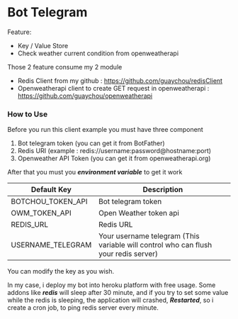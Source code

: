 # Bot Telegram

Feature: 
- Key / Value Store
- Check weather current condition from openweatherapi

Those 2 feature consume my 2 module 
- Redis Client from my github : https://github.com/guaychou/redisClient
- Openweatherapi client to create GET request in openweatherapi : https://github.com/guaychou/openweatherapi

### How to Use

Before you run this client example you must have three component
1. Bot telegram token (you can get it from BotFather)
2. Redis URI (example : redis://username:password@hostname:port)
3. Openweather API Token (you can get it from openweatherapi.org)

After that you must you ___environment variable___ to get it work

Default Key | Description |
--- | --- |
BOTCHOU_TOKEN_API | Bot telegram token
OWM_TOKEN_API | Open Weather token api
REDIS_URL | Redis URL
USERNAME_TELEGRAM | Your username telegram (This variable will control who can flush your redis server)

You can modify the key as you wish.

In my case, i deploy my bot into heroku platform with free usage. Some addons like ***redis*** will sleep after 30 minute, and if you try to set some value while the redis is sleeping, the application will crashed, ***Restarted***, so i create a cron job, to ping redis server every minute.  